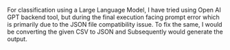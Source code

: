 For classification using a Large Language Model, I have tried using Open AI GPT backend tool, but during the final execution facing
prompt error which is primarily due to the JSON file compatibility issue. To fix the same, I would be converting the given CSV to JSON
and Subsequently would generate the output.
